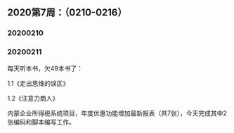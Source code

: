 ## 2020第7周：（0210-0216）

### 20200210

### 20200211

每天听本书，欠49本书了：

1.1《走出思维的误区》

1.2《注意力商人》

内蒙企业所得税系统项目，年度优惠功能增加最新报表（共7张），今天完成其中2张编码和脚本编写工作。

